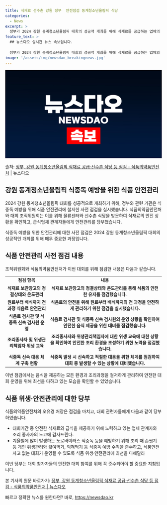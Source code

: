 ```yaml
---
title: 식재료 선수촌 강원 정부  안전점검 동계청소년올림픽 식당
categories:
  - News
excerpt: >
  정부가 2024 강원 동계청소년올림픽 대회의 성공적 개최를 위해 식재료를 공급하는 업체의 물류센터와 선수촌 …
feature_text: >
  ## 뉴스다오 실시간 뉴스 속보입니다.

  정부가 2024 강원 동계청소년올림픽 대회의 성공적 개최를 위해 식재료를 공급하는 업체의 물류센터와 선수촌 …
image: '/assets/img/newsdao_breakingnews.jpg'
---
```


![뉴스다오 속보](/assets/img/newsdao_breakingnews.jpg)

<p>출처: <a href="https://newsdao.kr/2985" rel="dofollow">정부, 강원 동계청소년올림픽 식재료 공급·선수촌 식당 등 점검 - 식품의약품안전처</a> | 뉴스다오</p>

<h2>강원 동계청소년올림픽 식중독 예방을 위한 식품 안전관리</h2>

2024 강원 동계청소년올림픽 대회를 성공적으로 개최하기 위해, 정부와 관련 기관은 식중독 예방을 위해 식품 안전관리에 철저한 사전 점검을 실시했습니다. 식품의약품안전처와 대회 조직위원회는 이를 위해 물류센터와 선수촌 식당을 방문하여 식재료의 안전 상황을 확인하고, 급식업체 관계자들에게 안전관리를 당부했습니다.

<p data-ke-size="size16">식중독 예방을 위한 안전관리에 대한 사전 점검은 2024 강원 동계청소년올림픽 대회의 성공적인 개최를 위해 매우 중요한 과정입니다.</p>

<h2 data-ke-size="size26">식품 안전관리 사전 점검 내용</h2>
조직위원회와 식품의약품안전처가 이번 대회를 위해 점검한 내용은 다음과 같습니다.

<table>
	<tr>
		<td style="text-align: center; height: 17px;"><b>점검 항목</b></td>
		<td style="text-align: center; height: 17px;"><b>내용</b></td>
	</tr>
	<tr>
		<td style="text-align: center; height: 17px;"><b>식재료 보관창고의 청결상태와 온도관리</b></td>
		<td style="text-align: center; height: 17px;"><b>식재료 보관창고의 청결상태와 온도관리를 통해 식품의 안전한 유지를 점검했습니다.</b></td>
	</tr>
	<tr>
		<td style="text-align: center; height: 17px;"><b>원료부터 배식까지 전 과정 식음료 안전관리</b></td>
		<td style="text-align: center; height: 17px;"><b>식음료의 안전을 위해 원료부터 배식까지의 전 과정을 안전하게 관리하기 위한 점검을 실시했습니다.</b></td>
	</tr>
	<tr>
		<td style="text-align: center; height: 17px;"><b>식음료 검사관 및 식중독 신속 검사원 운영</b></td>
		<td style="text-align: center; height: 17px;"><b>식음료 검사관 및 식중독 신속 검사원의 운영 상황을 확인하여 안전한 음식 제공을 위한 대비를 점검했습니다.</b></td>
	</tr>
	<tr>
		<td style="text-align: center; height: 17px;"><b>조리종사자 및 위생관리책임자 위생 교육</b></td>
		<td style="text-align: center; height: 17px;"><b>조리종사자와 위생관리책임자에 대한 위생 교육에 대한 상황을 확인하여 안전한 조리 환경을 조성하기 위한 노력을 점검했습니다.</b></td>
	</tr>
	<tr>
		<td style="text-align: center; height: 17px;"><b>식중독 신속 대응 체계 구축 현황</b></td>
		<td style="text-align: center; height: 17px;"><b>식중독 발생 시 신속하고 적절한 대응을 위한 체계를 점검하여 대회 중 발생할 수 있는 상황에 대비했습니다.</b></td>
	</tr>
</table>

<p data-ke-size="size16">이번 점검에서는 음식을 제공하는 모든 환경과 조리과정을 철저하게 관리하여 안전한 대회 운영을 위해 최선을 다하고 있는 모습을 확인할 수 있었습니다.</p>

<h2 data-ke-size="size26">식품 위생·안전관리에 대한 당부</h2>
식품의약품안전처의 오유경 처장은 점검을 마치고, 대회 관련자들에게 다음과 같이 당부하였습니다.

<ul>
	<li>대회기간 중 안전한 식재료와 급식을 제공하기 위해 노력하고 있는 업체 관계자와 조리 종사자의 노고에 감사드린다.</li>
	<li>겨울철에 많이 발생하는 노로바이러스 식중독 등을 예방하기 위해 조리 때 손씻기 등 개인 위생관리와 끓여먹기, 익혀먹기 등 식중독 예방 수칙을 준수하고, 식품안전사고 없는 대회가 운영될 수 있도록 식품 위생·안전관리에 최선을 다해달라</li>
</ul>

<p data-ke-size="size16">이번 당부는 대회 참가자들의 안전한 대회 참여를 위해 꼭 준수되어야 할 중요한 지침입니다.</p>

본 기사의 원문 바로가기: [정부, 강원 동계청소년올림픽 식재료 공급·선수촌 식당 등 점검 - 식품의약품안전처 | 뉴스다오](https://newsdao.kr/2985) 

빠르고 정확한 뉴스를 원한다면? 바로, <a href="https://newsdao.kr" rel="dofollow">https://newsdao.kr</a>


    
